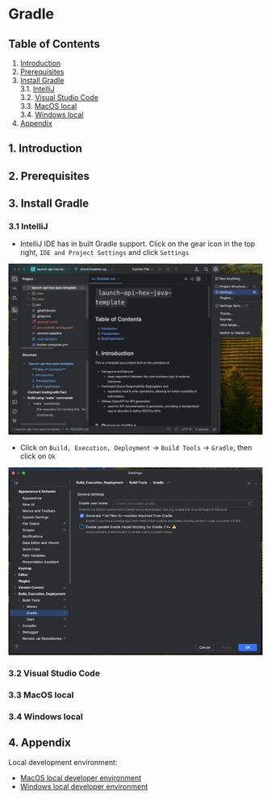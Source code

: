 # Gradle
## **Table of Contents**
1. [Introduction](#1-introduction)
2. [Prerequisites](#2-prerequisites)
3. [Install Gradle](#3-install-gradle)  
    3.1. [IntelliJ](#31-intelliJ)  
    3.2. [Visual Studio Code](#32-visual-studio-code)  
    3.3. [MacOS local](#33-macos-local)  
    3.4. [Windows local](#34-windows-local) 
4. [Appendix](#4-appendix)

## 1. **Introduction**

## 2. **Prerequisites**

## 3. **Install Gradle**

### 3.1 IntelliJ
- IntelliJ IDE has in built Gradle support. Click on the gear icon in the top right, `IDE and Project Settings` and click `Settings`

<p align="center">
  <img src="./pictures/3.3-intellij-gradle-01.png" /> 
</p>

- Click on `Build, Execution, Deployment` -> `Build Tools` -> `Gradle`, then click on `Ok`

<p align="center">
  <img src="./pictures/3.3-intellij-gradle-02.png" /> 
</p>

### 3.2 Visual Studio Code

### 3.3 MacOS local

### 3.4 Windows local

## 4. **Appendix**
Local development environment:  
- [MacOS local developer environment](./../../mac/README.md)
- [Windows local developer environment](./../../windows/README.md)